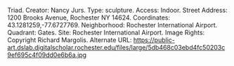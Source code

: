 Triad. Creator: Nancy Jurs. Type: sculpture. Access: Indoor. Street Address: 1200 Brooks Avenue, Rochester NY 14624. Coordinates: 43.1281259,-77.6727769. Neighborhood: Rochester International Airport. Quadrant: Gates. Site: Rochester International Airport. Image Rights: Copyright Richard Margolis. Alternate URL: https://public-art.dslab.digitalscholar.rochester.edu/files/large/5db468c03ebd4fc50203c9ef695c4f09dd0e6b6a.jpg
